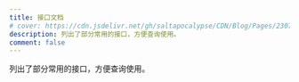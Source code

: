 ```yaml
---
title: 接口文档
# cover: https://cdn.jsdelivr.net/gh/saltapocalypse/CDN/Blog/Pages/230716/Cover.png
description: 列出了部分常用的接口，方便查询使用。
comment: false
---
```


<!-- more -->

列出了部分常用的接口，方便查询使用。
